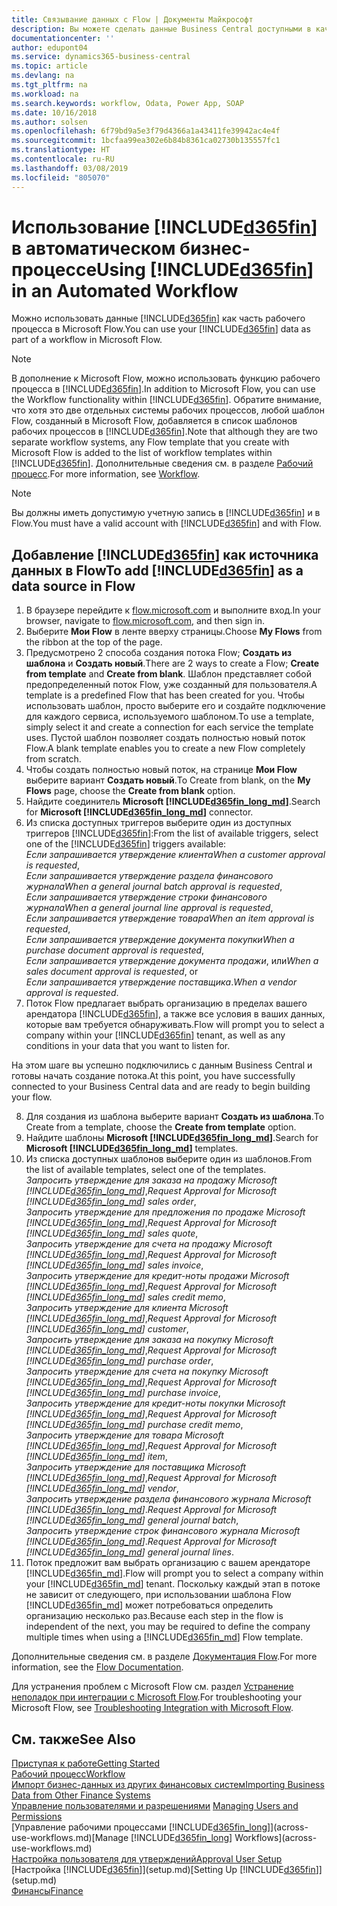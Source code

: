 ```yaml
---
title: Связывание данных с Flow | Документы Майкрософт
description: Вы можете сделать данные Business Central доступными в качестве источника данных и указать URL-адрес OData ваших веб-служб для создания автоматического бизнес-процесса.
documentationcenter: ''
author: edupont04
ms.service: dynamics365-business-central
ms.topic: article
ms.devlang: na
ms.tgt_pltfrm: na
ms.workload: na
ms.search.keywords: workflow, Odata, Power App, SOAP
ms.date: 10/16/2018
ms.author: solsen
ms.openlocfilehash: 6f79bd9a5e3f79d4366a1a43411fe39942ac4e4f
ms.sourcegitcommit: 1bcfaa99ea302e6b84b8361ca02730b135557fc1
ms.translationtype: HT
ms.contentlocale: ru-RU
ms.lasthandoff: 03/08/2019
ms.locfileid: "805070"
---
```

# <a name="using-included365finincludesd365finmdmd-in-an-automated-workflow"></a><span data-ttu-id="355e3-103">Использование [!INCLUDE[d365fin](includes/d365fin_md.md)] в автоматическом бизнес-процессе</span><span class="sxs-lookup"><span data-stu-id="355e3-103">Using [!INCLUDE[d365fin](includes/d365fin_md.md)] in an Automated Workflow</span></span>
<span data-ttu-id="355e3-104">Можно использовать данные [!INCLUDE[d365fin](includes/d365fin_md.md)] как часть рабочего процесса в Microsoft Flow.</span><span class="sxs-lookup"><span data-stu-id="355e3-104">You can use your [!INCLUDE[d365fin](includes/d365fin_md.md)] data as part of a workflow in Microsoft Flow.</span></span>

> [!NOTE]
> <span data-ttu-id="355e3-105">В дополнение к Microsoft Flow, можно использовать функцию рабочего процесса в [!INCLUDE[d365fin](includes/d365fin_md.md)].</span><span class="sxs-lookup"><span data-stu-id="355e3-105">In addition to Microsoft Flow, you can use the Workflow functionality within [!INCLUDE[d365fin](includes/d365fin_md.md)].</span></span> <span data-ttu-id="355e3-106">Обратите внимание, что хотя это две отдельных системы рабочих процессов, любой шаблон Flow, созданный в Microsoft Flow, добавляется в список шаблонов рабочих процессов в [!INCLUDE[d365fin](includes/d365fin_md.md)].</span><span class="sxs-lookup"><span data-stu-id="355e3-106">Note that although they are two separate workflow systems, any Flow template that you create with Microsoft Flow is added to the list of workflow templates within [!INCLUDE[d365fin](includes/d365fin_md.md)].</span></span> <span data-ttu-id="355e3-107">Дополнительные сведения см. в разделе [Рабочий процесс](across-workflow.md).</span><span class="sxs-lookup"><span data-stu-id="355e3-107">For more information, see [Workflow](across-workflow.md).</span></span>  

> [!NOTE]  
>   <span data-ttu-id="355e3-108">Вы должны иметь допустимую учетную запись в [!INCLUDE[d365fin](includes/d365fin_md.md)] и в Flow.</span><span class="sxs-lookup"><span data-stu-id="355e3-108">You must have a valid account with [!INCLUDE[d365fin](includes/d365fin_md.md)] and with Flow.</span></span>  

## <a name="to-add-included365finincludesd365finmdmd-as-a-data-source-in-flow"></a><span data-ttu-id="355e3-109">Добавление [!INCLUDE[d365fin](includes/d365fin_md.md)] как источника данных в Flow</span><span class="sxs-lookup"><span data-stu-id="355e3-109">To add [!INCLUDE[d365fin](includes/d365fin_md.md)] as a data source in Flow</span></span>
1. <span data-ttu-id="355e3-110">В браузере перейдите к [flow.microsoft.com](https://flow.microsoft.com/en-us/) и выполните вход.</span><span class="sxs-lookup"><span data-stu-id="355e3-110">In your browser, navigate to [flow.microsoft.com](https://flow.microsoft.com/en-us/), and then sign in.</span></span>
2. <span data-ttu-id="355e3-111">Выберите **Мои Flow** в ленте вверху страницы.</span><span class="sxs-lookup"><span data-stu-id="355e3-111">Choose **My Flows** from the ribbon at the top of the page.</span></span>
3. <span data-ttu-id="355e3-112">Предусмотрено 2 способа создания потока Flow; **Создать из шаблона** и **Создать новый**.</span><span class="sxs-lookup"><span data-stu-id="355e3-112">There are 2 ways to create a Flow; **Create from template** and **Create from blank**.</span></span> <span data-ttu-id="355e3-113">Шаблон представляет собой предопределенный поток Flow, уже созданный для пользователя.</span><span class="sxs-lookup"><span data-stu-id="355e3-113">A template is a predefined Flow that has been created for you.</span></span>  <span data-ttu-id="355e3-114">Чтобы использовать шаблон, просто выберите его и создайте подключение для каждого сервиса, используемого шаблоном.</span><span class="sxs-lookup"><span data-stu-id="355e3-114">To use a template, simply select it and create a connection for each service the template uses.</span></span> <span data-ttu-id="355e3-115">Пустой шаблон позволяет создать полностью новый поток Flow.</span><span class="sxs-lookup"><span data-stu-id="355e3-115">A blank template enables you to create a new Flow completely from scratch.</span></span>
4. <span data-ttu-id="355e3-116">Чтобы создать полностью новый поток, на странице **Мои Flow** выберите вариант **Создать новый**.</span><span class="sxs-lookup"><span data-stu-id="355e3-116">To Create from blank, on the **My Flows** page, choose the **Create from blank** option.</span></span>
5. <span data-ttu-id="355e3-117">Найдите соединитель **Microsoft [!INCLUDE[d365fin_long_md](includes/d365fin_long_md.md)]**.</span><span class="sxs-lookup"><span data-stu-id="355e3-117">Search for **Microsoft [!INCLUDE[d365fin_long_md](includes/d365fin_long_md.md)]** connector.</span></span>
6. <span data-ttu-id="355e3-118">Из списка доступных триггеров выберите один из доступных триггеров [!INCLUDE[d365fin](includes/d365fin_md.md)]:</span><span class="sxs-lookup"><span data-stu-id="355e3-118">From the list of available triggers, select one of the [!INCLUDE[d365fin](includes/d365fin_md.md)] triggers available:</span></span>  
    <span data-ttu-id="355e3-119">*Если запрашивается утверждение клиента*</span><span class="sxs-lookup"><span data-stu-id="355e3-119">*When a customer approval is requested*,</span></span>  
    <span data-ttu-id="355e3-120">*Если запрашивается утверждение раздела финансового журнала*</span><span class="sxs-lookup"><span data-stu-id="355e3-120">*When a general journal batch approval is requested*,</span></span>  
    <span data-ttu-id="355e3-121">*Если запрашивается утверждение строки финансового журнала*</span><span class="sxs-lookup"><span data-stu-id="355e3-121">*When a general journal line approval is requested*,</span></span>  
    <span data-ttu-id="355e3-122">*Если запрашивается утверждение товара*</span><span class="sxs-lookup"><span data-stu-id="355e3-122">*When an item approval is requested*,</span></span>  
    <span data-ttu-id="355e3-123">*Если запрашивается утверждение документа покупки*</span><span class="sxs-lookup"><span data-stu-id="355e3-123">*When a purchase document approval is requested*,</span></span>  
    <span data-ttu-id="355e3-124">*Если запрашивается утверждение документа продажи*, или</span><span class="sxs-lookup"><span data-stu-id="355e3-124">*When a sales document approval is requested*, or</span></span>  
    <span data-ttu-id="355e3-125">*Если запрашивается утверждение поставщика*.</span><span class="sxs-lookup"><span data-stu-id="355e3-125">*When a vendor approval is requested*.</span></span>
7. <span data-ttu-id="355e3-126">Поток Flow предлагает выбрать организацию в пределах вашего арендатора [!INCLUDE[d365fin](includes/d365fin_md.md)], а также все условия в ваших данных, которые вам требуется обнаруживать.</span><span class="sxs-lookup"><span data-stu-id="355e3-126">Flow will prompt you to select a company within your [!INCLUDE[d365fin](includes/d365fin_md.md)] tenant, as well as any conditions in your data that you want to listen for.</span></span>

<span data-ttu-id="355e3-127">На этом шаге вы успешно подключились с данным Business Central и готовы начать создание потока.</span><span class="sxs-lookup"><span data-stu-id="355e3-127">At this point, you have successfully connected to your Business Central data and are ready to begin building your flow.</span></span>

8. <span data-ttu-id="355e3-128">Для создания из шаблона выберите вариант **Создать из шаблона**.</span><span class="sxs-lookup"><span data-stu-id="355e3-128">To Create from a template, choose the **Create from template** option.</span></span>
9. <span data-ttu-id="355e3-129">Найдите шаблоны **Microsoft [!INCLUDE[d365fin_long_md](includes/d365fin_long_md.md)]**.</span><span class="sxs-lookup"><span data-stu-id="355e3-129">Search for **Microsoft [!INCLUDE[d365fin_long_md](includes/d365fin_long_md.md)]** templates.</span></span>
10. <span data-ttu-id="355e3-130">Из списка доступных шаблонов выберите один из шаблонов.</span><span class="sxs-lookup"><span data-stu-id="355e3-130">From the list of available templates, select one of the templates.</span></span>  
    <span data-ttu-id="355e3-131">*Запросить утверждение для заказа на продажу Microsoft [!INCLUDE[d365fin_long_md](includes/d365fin_long_md.md)]*,</span><span class="sxs-lookup"><span data-stu-id="355e3-131">*Request Approval for Microsoft [!INCLUDE[d365fin_long_md](includes/d365fin_long_md.md)] sales order*,</span></span>  
    <span data-ttu-id="355e3-132">*Запросить утверждение для предложения по продаже Microsoft [!INCLUDE[d365fin_long_md](includes/d365fin_long_md.md)]*,</span><span class="sxs-lookup"><span data-stu-id="355e3-132">*Request Approval for Microsoft [!INCLUDE[d365fin_long_md](includes/d365fin_long_md.md)] sales quote*,</span></span>  
    <span data-ttu-id="355e3-133">*Запросить утверждение для счета на продажу Microsoft [!INCLUDE[d365fin_long_md](includes/d365fin_long_md.md)]*,</span><span class="sxs-lookup"><span data-stu-id="355e3-133">*Request Approval for Microsoft [!INCLUDE[d365fin_long_md](includes/d365fin_long_md.md)] sales invoice*,</span></span>  
    <span data-ttu-id="355e3-134">*Запросить утверждение для кредит-ноты продажи Microsoft [!INCLUDE[d365fin_long_md](includes/d365fin_long_md.md)]*,</span><span class="sxs-lookup"><span data-stu-id="355e3-134">*Request Approval for Microsoft [!INCLUDE[d365fin_long_md](includes/d365fin_long_md.md)] sales credit memo*,</span></span>  
    <span data-ttu-id="355e3-135">*Запросить утверждение для клиента Microsoft [!INCLUDE[d365fin_long_md](includes/d365fin_long_md.md)]*,</span><span class="sxs-lookup"><span data-stu-id="355e3-135">*Request Approval for Microsoft [!INCLUDE[d365fin_long_md](includes/d365fin_long_md.md)] customer*,</span></span>  
    <span data-ttu-id="355e3-136">*Запросить утверждение для заказа на покупку Microsoft [!INCLUDE[d365fin_long_md](includes/d365fin_long_md.md)]*,</span><span class="sxs-lookup"><span data-stu-id="355e3-136">*Request Approval for Microsoft [!INCLUDE[d365fin_long_md](includes/d365fin_long_md.md)] purchase order*,</span></span>  
    <span data-ttu-id="355e3-137">*Запросить утверждение для счета на покупку Microsoft [!INCLUDE[d365fin_long_md](includes/d365fin_long_md.md)]*,</span><span class="sxs-lookup"><span data-stu-id="355e3-137">*Request Approval for Microsoft [!INCLUDE[d365fin_long_md](includes/d365fin_long_md.md)] purchase invoice*,</span></span>  
    <span data-ttu-id="355e3-138">*Запросить утверждение для кредит-ноты покупки Microsoft [!INCLUDE[d365fin_long_md](includes/d365fin_long_md.md)]*,</span><span class="sxs-lookup"><span data-stu-id="355e3-138">*Request Approval for Microsoft [!INCLUDE[d365fin_long_md](includes/d365fin_long_md.md)] purchase credit memo*,</span></span>  
    <span data-ttu-id="355e3-139">*Запросить утверждение для товара Microsoft [!INCLUDE[d365fin_long_md](includes/d365fin_long_md.md)]*,</span><span class="sxs-lookup"><span data-stu-id="355e3-139">*Request Approval for Microsoft [!INCLUDE[d365fin_long_md](includes/d365fin_long_md.md)] item*,</span></span>  
    <span data-ttu-id="355e3-140">*Запросить утверждение для поставщика Microsoft [!INCLUDE[d365fin_long_md](includes/d365fin_long_md.md)]*,</span><span class="sxs-lookup"><span data-stu-id="355e3-140">*Request Approval for Microsoft [!INCLUDE[d365fin_long_md](includes/d365fin_long_md.md)] vendor*,</span></span>  
    <span data-ttu-id="355e3-141">*Запросить утверждение раздела финансового журнала Microsoft [!INCLUDE[d365fin_long_md](includes/d365fin_long_md.md)]*.</span><span class="sxs-lookup"><span data-stu-id="355e3-141">*Request Approval for Microsoft [!INCLUDE[d365fin_long_md](includes/d365fin_long_md.md)] general journal batch*,</span></span>  
    <span data-ttu-id="355e3-142">*Запросить утверждение строк финансового журнала Microsoft [!INCLUDE[d365fin_long_md](includes/d365fin_long_md.md)]*.</span><span class="sxs-lookup"><span data-stu-id="355e3-142">*Request Approval for Microsoft [!INCLUDE[d365fin_long_md](includes/d365fin_long_md.md)] general journal lines*.</span></span>  
11. <span data-ttu-id="355e3-143">Поток предложит вам выбрать организацию с вашем арендаторе [!INCLUDE[d365fin_md](includes/d365fin_md.md)].</span><span class="sxs-lookup"><span data-stu-id="355e3-143">Flow will prompt you to select a company within your [!INCLUDE[d365fin_md](includes/d365fin_md.md)] tenant.</span></span> <span data-ttu-id="355e3-144">Поскольку каждый этап в потоке не зависит от следующего, при использовании шаблона Flow [!INCLUDE[d365fin_md](includes/d365fin_md.md)] может потребоваться определить организацию несколько раз.</span><span class="sxs-lookup"><span data-stu-id="355e3-144">Because each step in the flow is independent of the next, you may be required to define the company multiple times when using a [!INCLUDE[d365fin_md](includes/d365fin_md.md)] Flow template.</span></span>

<span data-ttu-id="355e3-145">Дополнительные сведения см. в разделе [Документация Flow](https://docs.microsoft.com/en-us/flow/getting-started).</span><span class="sxs-lookup"><span data-stu-id="355e3-145">For more information, see the [Flow Documentation](https://docs.microsoft.com/en-us/flow/getting-started).</span></span>

<span data-ttu-id="355e3-146">Для устранения проблем с Microsoft Flow см. раздел [Устранение неполадок при интеграции с Microsoft Flow](across-troubleshooting-how-use-financials-data-source-flow.md).</span><span class="sxs-lookup"><span data-stu-id="355e3-146">For troubleshooting your Microsoft Flow, see [Troubleshooting Integration with Microsoft Flow](across-troubleshooting-how-use-financials-data-source-flow.md).</span></span>

## <a name="see-also"></a><span data-ttu-id="355e3-147">См. также</span><span class="sxs-lookup"><span data-stu-id="355e3-147">See Also</span></span>
[<span data-ttu-id="355e3-148">Приступая к работе</span><span class="sxs-lookup"><span data-stu-id="355e3-148">Getting Started</span></span>](product-get-started.md)  
[<span data-ttu-id="355e3-149">Рабочий процесс</span><span class="sxs-lookup"><span data-stu-id="355e3-149">Workflow</span></span>](across-workflow.md)  
[<span data-ttu-id="355e3-150">Импорт бизнес-данных из других финансовых систем</span><span class="sxs-lookup"><span data-stu-id="355e3-150">Importing Business Data from Other Finance Systems</span></span>](across-import-data-configuration-packages.md)  
<span data-ttu-id="355e3-151">[Управление пользователями и разрешениями](ui-how-users-permissions.md) </span><span class="sxs-lookup"><span data-stu-id="355e3-151">[Managing Users and Permissions](ui-how-users-permissions.md) </span></span>  
<span data-ttu-id="355e3-152">[Управление рабочими процессами [!INCLUDE[d365fin_long](includes/d365fin_long_md.md)]](across-use-workflows.md)</span><span class="sxs-lookup"><span data-stu-id="355e3-152">[Manage [!INCLUDE[d365fin_long](includes/d365fin_long_md.md)] Workflows](across-use-workflows.md)</span></span>  
[<span data-ttu-id="355e3-153">Настройка пользователя для утверждений</span><span class="sxs-lookup"><span data-stu-id="355e3-153">Approval User Setup</span></span>](across-how-to-set-up-approval-users.md)  
<span data-ttu-id="355e3-154">[Настройка [!INCLUDE[d365fin](includes/d365fin_md.md)]](setup.md)</span><span class="sxs-lookup"><span data-stu-id="355e3-154">[Setting Up [!INCLUDE[d365fin](includes/d365fin_md.md)]](setup.md)</span></span>  
[<span data-ttu-id="355e3-155">Финансы</span><span class="sxs-lookup"><span data-stu-id="355e3-155">Finance</span></span>](finance.md)  
